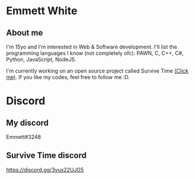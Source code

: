 # Emmett White
## About me
I'm 15yo and I'm interested in Web & Software development. I'll list the programming languages I know (not completely ofc): PAWN, C, C++, C#, Python, JavaScript, NodeJS.

I'm currently working on an open source project called Survive Time [(Click me)](https://github.com/emmett-white/survive-time). 
If you like my codes, feel free to follow me :D.

# Discord
## My discord
Emmett#3248

## Survive Time discord
https://discord.gg/3vux22UJG5
